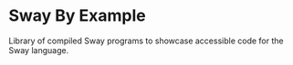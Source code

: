 # Sway By Example

Library of compiled Sway programs to showcase accessible code for the Sway language.